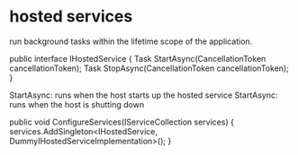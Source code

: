 # hosted services
run background tasks within the lifetime scope of the application.

public interface IHostedService
{
    Task StartAsync(CancellationToken cancellationToken);
    Task StopAsync(CancellationToken cancellationToken);
}

StartAsync: runs when the host starts up the hosted service
StartAsync: runs when the host is shutting down

public void ConfigureServices(IServiceCollection services)
{
    services.AddSingleton<IHostedService, DummyIHostedServiceImplementation>();
}

